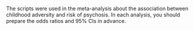 The scripts were used in the meta-analysis about the association between childhood adversity and risk of psychosis. In each analysis, you should prepare the odds ratios and 95% CIs in advance.

